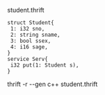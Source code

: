 

student.thrift

```
struct Student{
 1: i32 sno,
 2: string sname,
 3: bool ssex,
 4: i16 sage,
}
service Serv{
 i32 put(1: Student s),
}
```

thrift -r --gen c++ student.thrift



